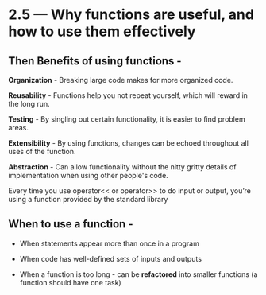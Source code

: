 # 2.5 — Why functions are useful, and how to use them effectively

## Then Benefits of using functions -

**Organization** - Breaking large code makes for more organized code.

**Reusability** - Functions help you not repeat yourself, which will reward in the long run.

**Testing** - By singling out certain functionality, it is easier to find problem areas.

**Extensibility** - By using functions, changes can be echoed throughout all uses of the function.

**Abstraction** - Can allow functionality without the nitty gritty details of implementation when using other people's code.

Every time you use operator<< or operator>> to do input or output, you’re using a function provided by the standard library

## When to use a function -

* When statements appear more than once in a program

* When code has well-defined sets of inputs and outputs
  
* When a function is too long - can be **refactored** into smaller functions (a function should have one task)

